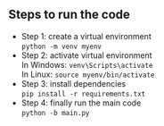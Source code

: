 ## Steps to run the code
- Step 1: create a virtual environment  
`python -m venv myenv`
- Step 2: activate virtual environment  
In Windows: `venv\Scripts\activate`  
In Linux:   `source myenv/bin/activate`
- Step 3: install dependencies  
`pip install -r requirements.txt`
- Step 4: finally run the main code  
`python -b main.py`